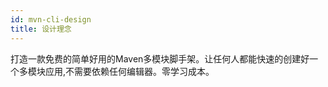 ```yaml
---
id: mvn-cli-design
title: 设计理念
---
```


打造一款免费的简单好用的Maven多模块脚手架。让任何人都能快速的创建好一个多模块应用,不需要依赖任何编辑器。零学习成本。
